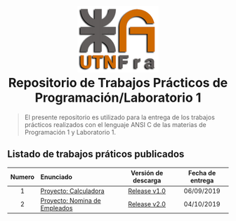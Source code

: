 <h1 align="center">
    <img src=".github/img/logo-utnfra.png">
    <br/>
    Repositorio de Trabajos Prácticos de Programación/Laboratorio 1
    <br/>
</h1>

> El presente repositorio es utilizado para la entrega de los trabajos prácticos realizados con el lenguaje ANSI C de las materias de Programación 1 y Laboratorio 1.
## Listado de trabajos práticos publicados
Numero | Enunciado                                      | Versión de descarga                                                                     | Fecha de entrega
:----: | :--------------------------------------------- | :-------------------------------------------------------------------------------------: | :--------------:
1      | [Proyecto: Calculadora](tp1/README.md)         | [Release v1.0](https://github.com/ChristianGrimberg/tp_laboratorio_1/releases/tag/v1.0) | 06/09/2019
2      | [Proyecto: Nomina de Empleados](tp2/README.md) | [Release v2.0](https://github.com/ChristianGrimberg/tp_laboratorio_1/releases/tag/v2.0) | 04/10/2019